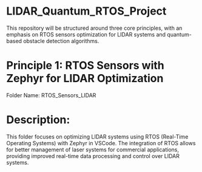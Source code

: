 # LIDAR_Quantum_RTOS_Project
This repository will be structured around three core principles, with an emphasis on RTOS sensors optimization for LIDAR systems and quantum-based obstacle detection algorithms.

# Principle 1: RTOS Sensors with Zephyr for LIDAR Optimization
Folder Name: RTOS_Sensors_LIDAR

# Description: 
This folder focuses on optimizing LIDAR systems using RTOS (Real-Time Operating Systems) with Zephyr in VSCode. The integration of RTOS allows for better management of laser systems for commercial applications, providing improved real-time data processing and control over LIDAR systems.
